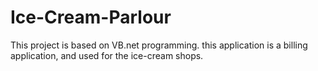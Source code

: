 # Ice-Cream-Parlour
This project is based on VB.net programming. this application is a billing application, and used for the ice-cream shops. 
